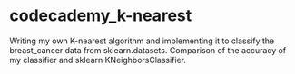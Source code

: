 # codecademy_k-nearest
Writing my own K-nearest algorithm and implementing it to classify the breast_cancer data from sklearn.datasets.
Comparison of the accuracy of my classifier and sklearn KNeighborsClassifier.

